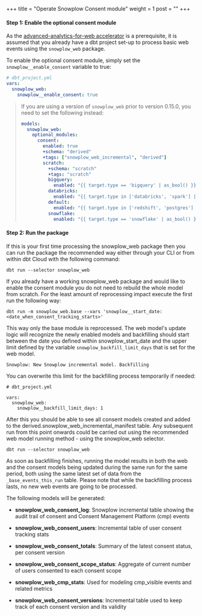 +++
title = "Operate Snowplow Consent module"
weight = 1
post = ""
+++

#### **Step 1:** Enable the optional consent module
As the [advanced-analytics-for-web accelerator](https://docs.snowplow.io/accelerators/web/) is a prerequisite, it is assumed that you already have a dbt project set-up to process basic web events using the `snowplow_web` package.

To enable the optional consent module, simply set the `snowplow__enable_consent` variable to true:

```yml
# dbt_project.yml
vars:
  snowplow_web:
    snowplow__enable_consent: true
```

> If you are using a version of `snowplow_web` prior to version 0.15.0, you need to set the following instead:
>   
>   ```yml
>   models:
>     snowplow_web:
>       optional_modules:
>         consent:
>           enabled: true
>           +schema: "derived"
>           +tags: ["snowplow_web_incremental", "derived"]
>           scratch:
>             +schema: "scratch"
>             +tags: "scratch"
>             bigquery:
>               enabled: "{{ target.type == 'bigquery' | as_bool() }}"
>             databricks:
>               enabled: "{{ target.type in ['databricks', 'spark'] | as_bool() }}"
>             default:
>               enabled: "{{ target.type in ['redshift', 'postgres'] | as_bool() }}"
>             snowflake:
>               enabled: "{{ target.type == 'snowflake' | as_bool() }}"
>   ```

#### **Step 2:** Run the package

If this is your first time processing the snowplow_web package then you can run the package the recommended way either through your CLI or from within dbt Cloud with the following command:

```
dbt run --selector snowplow_web
```

If you already have a working snowplow_web package and would like to enable the consent module you do not need to rebuild the whole model from scratch. For the least amount of reprocessing impact execute the first run the following way:

```
dbt run -m snowplow_web.base --vars 'snowplow__start_date: <date_when_consent_tracking_starts>'
```
This way only the base module is reprocessed. The web model's update logic will recognize the newly enabled models and backfilling should start between the date you defined within snowplow_start_date and the upper limit defined by the variable `snowplow_backfill_limit_days` that is set for the web model.

`Snowplow: New Snowplow incremental model. Backfilling`

You can overwrite this limit for the backfilling process temporarily if needed:

```
# dbt_project.yml

vars:
  snowplow_web:
    snowplow__backfill_limit_days: 1
```

After this you should be able to see all consent models created and added to the derived.snowplow_web_incremental_manifest table. Any subsequent run from this point onwards could be carried out using the recommended web model running method - using the snowplow_web selector.

```
dbt run --selector snowplow_web
```

As soon as backfilling finishes, running the model results in both the web and the consent models being updated during the same run for the same period, both using the same latest set of data from the `_base_events_this_run` table. Please note that while the backfilling process lasts, no new web events are going to be processed.

The following models will be generated:

- **snowplow_web_consent_log**: Snowplow incremental table showing the audit trail of consent and Consent Management Platform (cmp) events

- **snowplow_web_consent_users**: Incremental table of user consent tracking stats

- **snowplow_web_consent_totals**: Summary of the latest consent status, per consent version

- **snowplow_web_consent_scope_status**: Aggregate of current number of users consented to each consent scope

- **snowplow_web_cmp_stats**: Used for modeling cmp_visible events and related metrics

- **snowplow_web_consent_versions**: Incremental table used to keep track of each consent version and its validity
